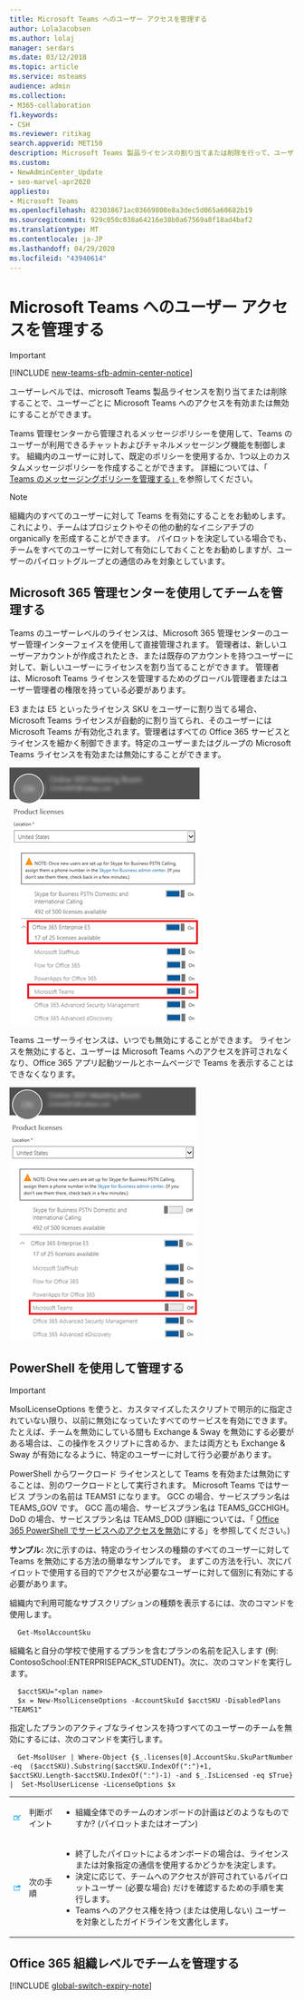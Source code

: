 ```yaml
---
title: Microsoft Teams へのユーザー アクセスを管理する
author: LolaJacobsen
ms.author: lolaj
manager: serdars
ms.date: 03/12/2018
ms.topic: article
ms.service: msteams
audience: admin
ms.collection:
- M365-collaboration
f1.keywords:
- CSH
ms.reviewer: ritikag
search.appverid: MET150
description: Microsoft Teams 製品ライセンスの割り当てまたは削除を行って、ユーザーごとにユーザーレベルのアクセスを有効または無効にする方法について説明します。
ms.custom:
- NewAdminCenter_Update
- seo-marvel-apr2020
appliesto:
- Microsoft Teams
ms.openlocfilehash: 823038671ac03669808e8a3dec5d065a60682b19
ms.sourcegitcommit: 929c050c038a64216e38b0a67569a8f18ad4baf2
ms.translationtype: MT
ms.contentlocale: ja-JP
ms.lasthandoff: 04/29/2020
ms.locfileid: "43940614"
---
```

<a name="manage-user-access-to-microsoft-teams"></a>Microsoft Teams へのユーザー アクセスを管理する
=====================================
> [!IMPORTANT]
> [!INCLUDE [new-teams-sfb-admin-center-notice](includes/new-teams-sfb-admin-center-notice.md)]

ユーザーレベルでは、microsoft Teams 製品ライセンスを割り当てまたは削除することで、ユーザーごとに Microsoft Teams へのアクセスを有効または無効にすることができます。

Teams 管理センターから管理されるメッセージポリシーを使用して、Teams のユーザーが利用できるチャットおよびチャネルメッセージング機能を制御します。 組織内のユーザーに対して、既定のポリシーを使用するか、1つ以上のカスタムメッセージポリシーを作成することができます。 詳細については、「 [Teams のメッセージングポリシーを管理する」](messaging-policies-in-teams.md)を参照してください。

> [!NOTE]
>組織内のすべてのユーザーに対して Teams を有効にすることをお勧めします。これにより、チームはプロジェクトやその他の動的なイニシアチブの organically を形成することができます。 パイロットを決定している場合でも、チームをすべてのユーザーに対して有効にしておくことをお勧めしますが、ユーザーのパイロットグループとの通信のみを対象としています。

## <a name="manage-teams-through-the-microsoft-365-admin-center"></a>Microsoft 365 管理センターを使用してチームを管理する

Teams のユーザーレベルのライセンスは、Microsoft 365 管理センターのユーザー管理インターフェイスを使用して直接管理されます。 管理者は、新しいユーザーアカウントが作成されたとき、または既存のアカウントを持つユーザーに対して、新しいユーザーにライセンスを割り当てることができます。 管理者は、Microsoft Teams ライセンスを管理するためのグローバル管理者またはユーザー管理者の権限を持っている必要があります。

E3 または E5 といったライセンス SKU をユーザーに割り当てる場合、Microsoft Teams ライセンスが自動的に割り当てられ、そのユーザーには Microsoft Teams が有効化されます。管理者はすべての Office 365 サービスとライセンスを細かく制御できます。特定のユーザーまたはグループの Microsoft Teams ライセンスを有効または無効にすることができます。

![管理センターの [製品ライセンス] セクションのスクリーンショット。](media/Manage_user_access_to_Microsoft_Teams_image2.png) 

Teams ユーザーライセンスは、いつでも無効にすることができます。 ライセンスを無効にすると、ユーザーは Microsoft Teams へのアクセスを許可されなくなり、Office 365 アプリ起動ツールとホームページで Teams を表示することはできなくなります。

![[製品のライセンス] セクションで選択された Teams を示すスクリーンショット。](media/Manage_user_access_to_Microsoft_Teams_image4.png)

## <a name="manage-via-powershell"></a>PowerShell を使用して管理する

> [!IMPORTANT]
> MsolLicenseOptions を使うと、カスタマイズしたスクリプトで明示的に指定されていない限り、以前に無効になっていたすべてのサービスを有効にできます。 たとえば、チームを無効にしている間も Exchange & Sway を無効にする必要がある場合は、この操作をスクリプトに含めるか、または両方とも Exchange & Sway が有効になるように、特定のユーザーに対して行う必要があります。

PowerShell からワークロード ライセンスとして Teams を有効または無効にすることは、別のワークロードとして実行されます。 Microsoft Teams ではサービス プランの名前は TEAMS1 になります。 GCC の場合、サービスプラン名は TEAMS_GOV です。 GCC 高の場合、サービスプラン名は TEAMS_GCCHIGH。 DoD の場合、サービスプラン名は TEAMS_DOD (詳細については、「 [Office 365 PowerShell でサービスへのアクセスを無効](https://docs.microsoft.com/office365/enterprise/powershell/disable-access-to-services-with-office-365-powershell)にする」を参照してください。)

**サンプル:** 次に示すのは、特定のライセンスの種類のすべてのユーザーに対して Teams を無効にする方法の簡単なサンプルです。 まずこの方法を行い、次にパイロットで使用する目的でアクセスが必要なユーザーに対して個別に有効にする必要があります。

組織内で利用可能なサブスクリプションの種類を表示するには、次のコマンドを使用します。

      Get-MsolAccountSku

組織名と自分の学校で使用するプランを含むプランの名前を記入します (例: ContosoSchool:ENTERPRISEPACK_STUDENT)。次に、次のコマンドを実行します。

      $acctSKU="<plan name>
      $x = New-MsolLicenseOptions -AccountSkuId $acctSKU -DisabledPlans "TEAMS1"
指定したプランのアクティブなライセンスを持つすべてのユーザーのチームを無効にするには、次のコマンドを実行します。

      Get-MsolUser | Where-Object {$_.licenses[0].AccountSku.SkuPartNumber -eq  ($acctSKU).Substring($acctSKU.IndexOf(":")+1,  $acctSKU.Length-$acctSKU.IndexOf(":")-1) -and $_.IsLicensed -eq $True} |  Set-MsolUserLicense -LicenseOptions $x

| | | |
|---------|---------|---------|
|![判断ポイントを表すアイコン](media/Manage_user_access_to_Microsoft_Teams_image5.png)     |判断ポイント         |<ul><li>組織全体でのチームのオンボードの計画はどのようなものですか?  (パイロットまたはオープン)</li></ul>         |
|![次の手順を示すアイコン](media/Manage_user_access_to_Microsoft_Teams_image6.png)     |次の手順         |<ul><li>終了したパイロットによるオンボードの場合は、ライセンスまたは対象指定の通信を使用するかどうかを決定します。</li><li>決定に応じて、チームへのアクセスが許可されているパイロットユーザー (必要な場合) だけを確認するための手順を実行します。</li><li>Teams へのアクセス権を持つ (または使用しない) ユーザーを対象としたガイドラインを文書化します。</li></ul>         |

## <a name="manage-teams-at-the-office-365-organization-level"></a>Office 365 組織レベルでチームを管理する
[!INCLUDE [global-switch-expiry-note](includes/global-switch-expiry-note.md)]

